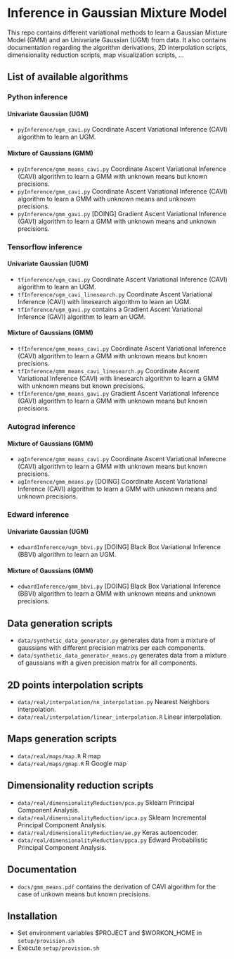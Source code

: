 # Inference in Gaussian Mixture Model

This repo contains different variational methods to learn a Gaussian Mixture 
Model (GMM) and an Univariate Gaussian (UGM) from data. It also contains 
documentation regarding the algorithm derivations, 2D interpolation scripts,
dimensionality reduction scripts, map visualization scripts, ...


## List of available algorithms

### Python inference
#### Univariate Gaussian (UGM)
- `pyInference/ugm_cavi.py` Coordinate Ascent Variational Inference (CAVI)
algorithm to learn an UGM.
#### Mixture of Gaussians (GMM)
- `pyInference/gmm_means_cavi.py` Coordinate Ascent Variational Inference (CAVI)
 algorithm to learn a GMM with unknown means but known precisions.
- `pyInference/gmm_cavi.py` Coordinate Ascent Variational Inference (CAVI)
 algorithm to learn a GMM with unknown means and unknown precisions.
- `pyInference/gmm_gavi.py` [DOING] Gradient Ascent Variational Inference (GAVI)
 algorithm to learn a GMM with unknown means and unknown precisions.

### Tensorflow inference
#### Univariate Gaussian (UGM)
- `tfinference/ugm_cavi.py` Coordinate Ascent Variational Inference (CAVI) 
 algorithm to learn an UGM.
- `tfInference/ugm_cavi_linesearch.py` Coordinate Ascent Variational Inference
 (CAVI) with linesearch algorithm to learn an UGM.
- `tfInference/ugm_gavi.py` contains a Gradient Ascent Variational Inference 
 (GAVI) algorithm to learn an UGM.
#### Mixture of Gaussians (GMM)
- `tfInference/gmm_means_cavi.py` Coordinate Ascent Variational Inference 
(CAVI) algorithm to learn a GMM with unknown means but known precisions.
- `tfInference/gmm_means_cavi_linesearch.py` Coordinate Ascent Variational
 Inference (CAVI) with linesearch algorithm to learn a GMM with unknown 
 means but known precisions.
- `tfInference/gmm_means_gavi.py` Gradient Ascent Variational Inference 
(GAVI) algorithm to learn a GMM with unknown means but known precisions.

### Autograd inference
#### Mixture of Gaussians (GMM)
- `agInference/gmm_means_cavi.py` Coordinate Ascent Variational Inferecne (CAVI)
 algorithm to learn a GMM with unknown means but known precisions.
- `agInference/gmm_means.py` [DOING] Coordinate Ascent Variational Inference (CAVI)
 algorithm to learn a GMM with unknown means and unknown precisions.
 
### Edward inference
#### Univariate Gaussian (UGM)
- `edwardInference/ugm_bbvi.py` [DOING] Black Box Variational Inference (BBVI)
 algorithm to learn an UGM.
#### Mixture of Gaussians (GMM)
- `edwardInference/gmm_bbvi.py` [DOING] Black Box Variational Inference (BBVI)
 algorithm to learn a GMM with unknown means and unknown precisions.


## Data generation scripts
- `data/synthetic_data_generator.py` generates data from a mixture of 
 gaussians with different precision matrixs per each components. 
- `data/synthetic_data_generator_means.py` generates data from a mixture
 of gaussians with a given precision matrix for all components. 
 
 
## 2D points interpolation scripts
- `data/real/interpolation/nn_interpolation.py` Nearest Neighbors interpolation.
- `data/real/interpolation/linear_interpolation.R` Linear interpolation.


## Maps generation scripts
- `data/real/maps/map.R`  R map
- `data/real/maps/gmap.R` R Google map
 
 
## Dimensionality reduction scripts
- `data/real/dimensionalityReduction/pca.py` Sklearn Principal Component Analysis.
- `data/real/dimensionalityReduction/ipca.py` Sklearn Incremental Principal
 Component Analysis.
- `data/real/dimensionalityReduction/ae.py` Keras autoencoder.
- `data/real/dimensionalityReduction/ppca.py` Edward Probabilistic Principal
 Component Analysis.


## Documentation
- `docs/gmm_means.pdf` contains the derivation of CAVI algorithm for the case
 of unkown means but known precisions. 


## Installation
- Set environment variables $PROJECT and $WORKON_HOME in `setup/provision.sh`
- Execute `setup/provision.sh`